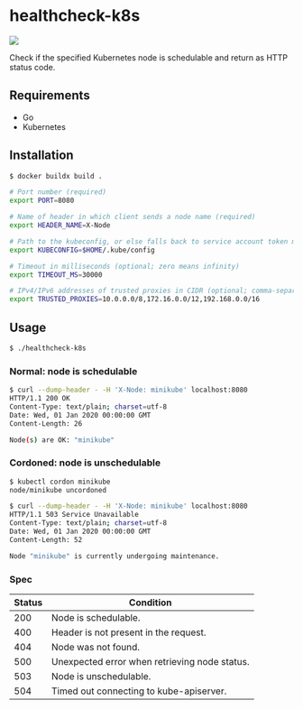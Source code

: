 healthcheck-k8s
===============

[![][workflow-badge]][workflow-link]

Check if the specified Kubernetes node is schedulable and return as HTTP status
code.

## Requirements

- Go
- Kubernetes

## Installation

```sh
$ docker buildx build .
```

```sh
# Port number (required)
export PORT=8080

# Name of header in which client sends a node name (required)
export HEADER_NAME=X-Node

# Path to the kubeconfig, or else falls back to service account token mounted inside the Pod (optional)
export KUBECONFIG=$HOME/.kube/config

# Timeout in milliseconds (optional; zero means infinity)
export TIMEOUT_MS=30000

# IPv4/IPv6 addresses of trusted proxies in CIDR (optional; comma-separated)
export TRUSTED_PROXIES=10.0.0.0/8,172.16.0.0/12,192.168.0.0/16
```

## Usage

```sh
$ ./healthcheck-k8s
```

### Normal: node is schedulable

```sh
$ curl --dump-header - -H 'X-Node: minikube' localhost:8080
HTTP/1.1 200 OK
Content-Type: text/plain; charset=utf-8
Date: Wed, 01 Jan 2020 00:00:00 GMT
Content-Length: 26

Node(s) are OK: "minikube"
```

### Cordoned: node is unschedulable

```sh
$ kubectl cordon minikube
node/minikube uncordoned

$ curl --dump-header - -H 'X-Node: minikube' localhost:8080
HTTP/1.1 503 Service Unavailable
Content-Type: text/plain; charset=utf-8
Date: Wed, 01 Jan 2020 00:00:00 GMT
Content-Length: 52

Node "minikube" is currently undergoing maintenance.
```

### Spec

| Status | Condition                                     |
|--------|-----------------------------------------------|
| 200    | Node is schedulable.                          |
| 400    | Header is not present in the request.         |
| 404    | Node was not found.                           |
| 500    | Unexpected error when retrieving node status. |
| 503    | Node is unschedulable.                        |
| 504    | Timed out connecting to kube-apiserver.       |

[workflow-link]:    https://github.com/chitoku-k/healthcheck-k8s/actions?query=branch:master
[workflow-badge]:   https://img.shields.io/github/workflow/status/chitoku-k/healthcheck-k8s/CI%20Workflow/master.svg?style=flat-square
